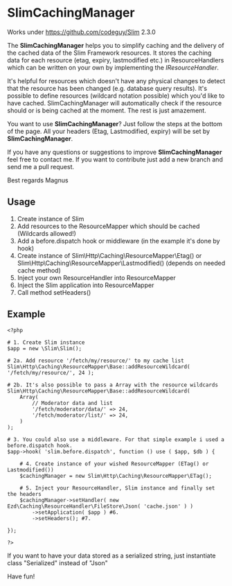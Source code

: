 SlimCachingManager
==================

Works under https://github.com/codeguy/Slim 2.3.0

The **SlimCachingManager** helps you to simplify caching and the delivery of the cached data of the Slim Framework resources. It stores the caching data for each resource (etag, expiry, lastmodified etc.) in ResourceHandlers
which can be written on your own by implementing the *IResourceHandler*.

It's helpful for resources which doesn't have any physical changes to detect that the resource has been changed (e.g. database query results). It's possible to define resources (wildcard notation possible) which you'd like to have cached. SlimCachingManager will
automatically check if the resource should or is being cached at the moment. The rest is just amazement.

You want to use **SlimCachingManager**? Just follow the steps at the bottom of the page. All your headers (Etag, Lastmodified, expiry) will be set by **SlimCachingManager**.

If you have any questions or suggestions to improve **SlimCachingManager** feel free to contact me. If you want to contribute just add a new branch and send me a pull request.

Best regards
Magnus

Usage
--------
1. Create instance of Slim
2. Add resources to the ResourceMapper which should be cached (Wildcards allowed!)
3. Add a before.dispatch hook or middleware (in the example it's done by hook)
4. Create instance of Slim\Http\Caching\ResourceMapper\Etag() or Slim\Http\Caching\ResourceMapper\Lastmodified() (depends on needed cache method)
5. Inject your own ResourceHandler into ResourceMapper
6. Inject the Slim application into ResourceMapper
7. Call method setHeaders()

Example
--------
	<?php
	
	# 1. Create Slim instance
	$app = new \Slim\Slim();
	
	# 2a. Add resource '/fetch/my/resource/' to my cache list
	Slim\Http\Caching\ResourceMapper\Base::addResourceWildcard( '/fetch/my/resource/', 24 );

	# 2b. It's also possible to pass a Array with the resource wildcards
	Slim\Http\Caching\ResourceMapper\Base::addResourceWildcard(
		Array(
			// Moderator data and list
			'/fetch/moderator/data/' => 24,
			'/fetch/moderator/list/' => 24,
		)
	);	
	
	# 3. You could also use a middleware. For that simple example i used a before.dispatch hook.
	$app->hook( 'slim.before.dispatch', function () use ( $app, $db ) {

		# 4. Create instance of your wished ResourceMapper (ETag() or Lastmodified())
		$cachingManager = new Slim\Http\Caching\ResourceMapper\ETag();

		# 5. Inject your ResourceHandler, Slim instance and finally set the headers
		$cachingManager->setHandler( new Ezd\Caching\ResourceHandler\FileStore\Json( 'cache.json' ) )
			->setApplication( $app ) #6.
			->setHeaders(); #7.

	});

	?>
	
If you want to have your data stored as a serialized string, just instantiate class "Serialized" instead of "Json"

Have fun!